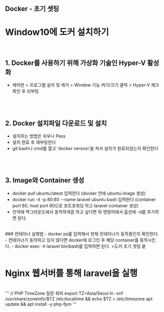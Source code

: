 Docker - 초기 셋팅
---

# Window10에 도커 설치하기

<br/>

## 1. Docker를 사용하기 위해 가상화 기술인 Hyper-V 활성화
- 제어판 > 프로그램 설치 및 제거 > Window 기능 켜기/끄기 클릭 > Hyper-V 체크 확인 후 리부팅

<br/>
<br/>

## 2. Docker 설치파일 다운로드 및 설치
- 설치하는 방법은 쉬우니 Pass
- 설치 완료 후 재부팅한다
- git bash나 cmd를 열고 'docker version'을 쳐서 설치가 완료되었는지 확인한다

<br/>
<br/>

## 3. Image와 Container 생성
- docker pull ubuntu:latest 입력한다 (docker 안에 ubuntu image 생성)
- docker run -it -p 80:80 --name laravel ubuntu bash 입력한다 (container port 80, host port 80으로 포트포워딩 하고 laravel container 생성)
- 만약에 백그라운드에서 동작하게끔 하고 싶다면 위 명령어에서 옵션에 -d를 추가하면 된다.
<br/>
### 컨테이너 실행법
- docker ps를 입력해서 현재 컨테이너가 동작중인지 확인한다.
- 컨테이너가 동작하고 있지 않다면 docker에 로그인 후 해당 container를 동작시킨다.
- docker exec -it laravel bin/bash를 입력하면 된다.
 >도커 초기 셋팅 끝
<br/>
<br/>

# Nginx 웹서버를 통해 laravel을 실행

<br/>
'''
// PHP TimeZone 질문 회피
export TZ=Asia/Seoul
ln -snf /usr/share/zoneinfo/$TZ /etc/localtime && echo $TZ > /etc/timezone
apt update && apt install -y php-fpm
'''
